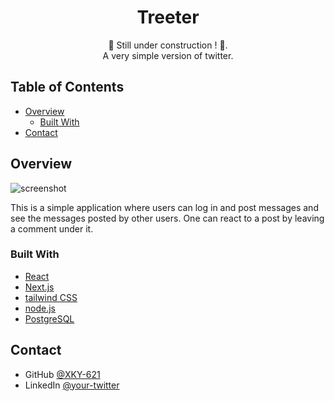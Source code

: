 <!-- Please update value in the {}  -->

<h1 align="center">Treeter</h1>
<div align="center">
   🚧 Still under construction ! 🚧</a>.
</div>

<div align="center">
   A very simple version of twitter</a>.
</div>

<!-- TABLE OF CONTENTS -->

## Table of Contents

- [Overview](#overview)
  - [Built With](#built-with)
- [Contact](#contact)

<!-- OVERVIEW -->

## Overview

![screenshot](https://user-images.githubusercontent.com/84773306/122058568-08e2f680-cdec-11eb-9ffc-c1bf2d3f0742.png)

This is a simple application where users can log in and post messages and see the messages posted by other users. One can react to a post by leaving a comment under it.

### Built With

<!-- This section should list any major frameworks that you built your project using. Here are a few examples.-->

- [React](https://reactjs.org/)
- [Next.js](https://nextjs.org)
- [tailwind CSS](https://tailwindcss.com)
- [node.js](https://nodejs.org/en/)
- [PostgreSQL](https://www.postgresql.org)

## Contact

- GitHub [@XKY-621](https://github.com/XKY-621)
- LinkedIn [@your-twitter](https://linkedin.com/in/lfolly)
